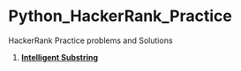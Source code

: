 # Python_HackerRank_Practice
HackerRank Practice problems and Solutions

1. **[Intelligent Substring](Intelligent_Substring.ipynb)**
